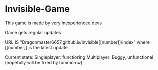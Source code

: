 # Invisible-Game
This game is made by very inexperienced devs

Game gets regular updates

URL IS "Dragonmaster6657.github.io/Invisible[[number]]/index" where [[number]] is the latest update.


Current state:
  Singleplayer: functioning 
  Multiplayer: Buggy, unfunctional (hopefully will be fixed by tommorow)
